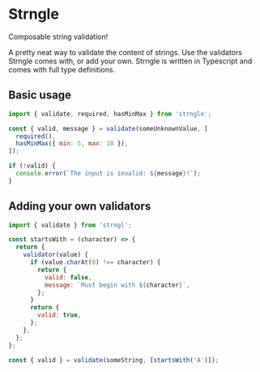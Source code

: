 # Strngle

Composable string validation!

A pretty neat way to validate the content of strings. Use the validators Strngle comes with, or add your own. Strngle is written in Typescript and comes with full type definitions.

## Basic usage

```js
import { validate, required, hasMinMax } from 'strngle';

const { valid, message } = validate(someUnknownValue, [
  required(),
  hasMinMax({ min: 5, max: 10 }),
]);

if (!valid) {
  console.error(`The input is invalid: ${message}!`);
}
```

## Adding your own validators

```js
import { validate } from 'strngl';

const startsWith = (character) => {
  return {
    validator(value) {
      if (value.charAt(0) !== character) {
        return {
          valid: false,
          message: `Must begin with ${character}`,
        };
      }
      return {
        valid: true,
      };
    },
  };
};

const { valid } = validate(someString, [startsWith('A')]);
```
